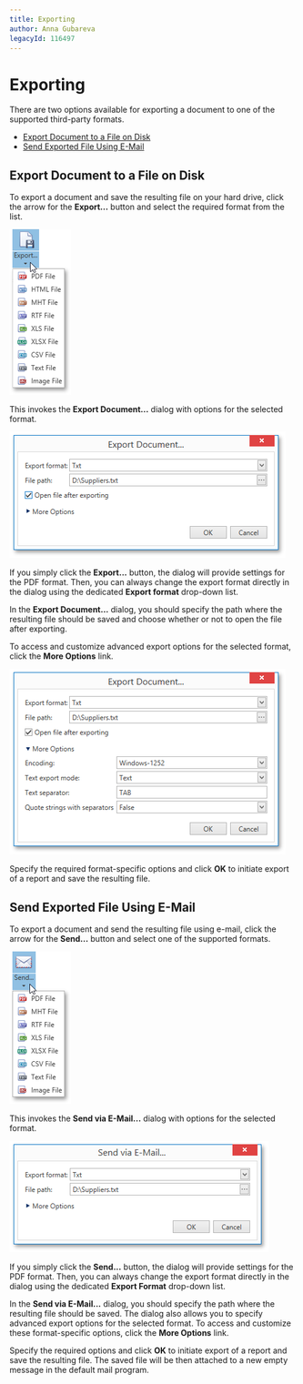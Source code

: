 ```yaml
---
title: Exporting
author: Anna Gubareva
legacyId: 116497
---
```

# Exporting
There are two options available for exporting a document to one of the supported third-party formats.
* [Export Document to a File on Disk](#export)
* [Send Exported File Using E-Mail](#send)

<a name="export"/>

## Export Document to a File on Disk
To export a document and save the resulting file on your hard drive, click the arrow for the **Export...** button and select the required format from the list.

![EUD_WpfPrintPreview_ExportButton](../../../../images/img124135.png)

This invokes the **Export Document...** dialog with options for the selected format.

![WPFDesigner_ExportDocumentDialog](../../../../images/img120186.png)

If you simply click the **Export...** button, the dialog will provide settings for the PDF format. Then, you can always change the export format directly in the dialog using the dedicated **Export format** drop-down list.

In the **Export Document...** dialog, you should specify the path where the resulting file should be saved and choose whether or not to open the file after exporting.

To access and customize advanced export options for the selected format, click the **More Options** link.

![WPFDesigner_AdvExportDocumentDialog](../../../../images/img120187.png)

Specify the required format-specific options and click **OK** to initiate export of a report and save the resulting file.

<a name="send"/>

## Send Exported File Using E-Mail
To export a document and send the resulting file using e-mail, click the arrow for the **Send...** button and select one of the supported formats.

![EUD_WpfPrintPreview_SendButton](../../../../images/img124136.png)

This invokes the **Send via E-Mail...** dialog with options for the selected format.

![WPFDesigner_SendDialog](../../../../images/img124137.png)

If you simply click the **Send...** button, the dialog will provide settings for the PDF format. Then, you can always change the export format directly in the dialog using the dedicated **Export Format** drop-down list.

In the **Send via E-Mail...** dialog, you should specify the path where the resulting file should be saved. The dialog also allows you to specify advanced export options for the selected format. To access and customize these format-specific options, click the **More Options** link.

Specify the required options and click **OK** to initiate export of a report and save the resulting file. The saved file will be then attached to a new empty message in the default mail program.